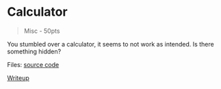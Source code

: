 # Calculator
> Misc - 50pts

You stumbled over a calculator, it seems to not work as intended. Is there something hidden?

Files: 
[source code](./src/)

[Writeup](./writeup.md) 
